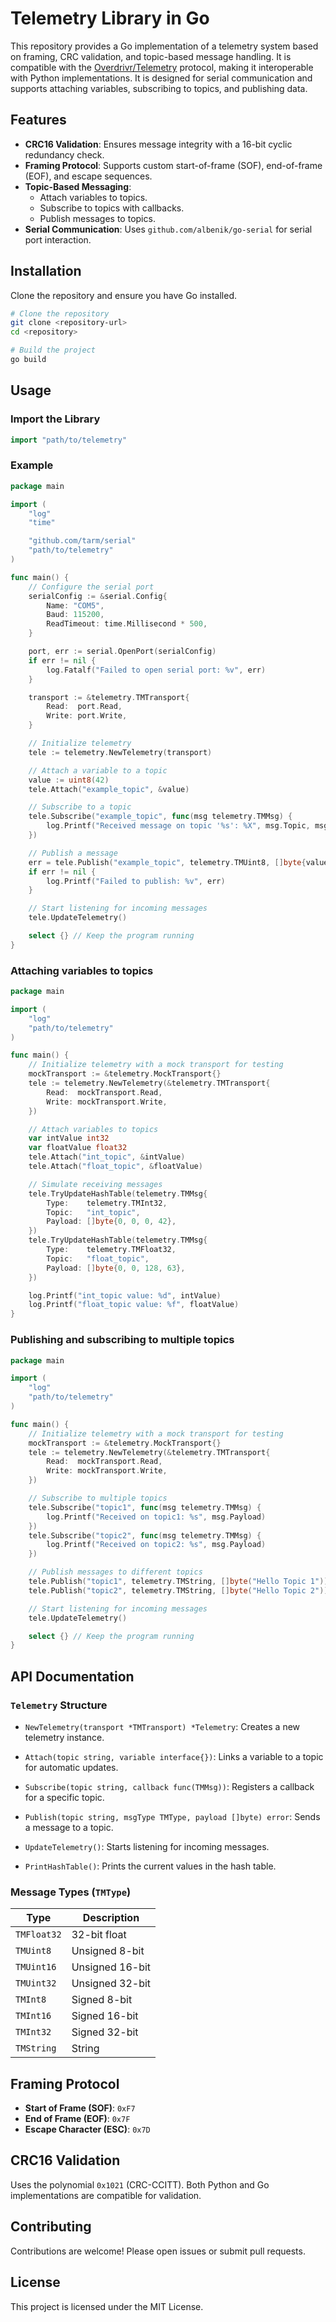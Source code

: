 # Telemetry Library in Go

This repository provides a Go implementation of a telemetry system based on framing, CRC validation, and topic-based message handling. It is compatible with the [Overdrivr/Telemetry](https://github.com/Overdrivr/Telemetry) protocol, making it interoperable with Python implementations. It is designed for serial communication and supports attaching variables, subscribing to topics, and publishing data.

## Features

- **CRC16 Validation**: Ensures message integrity with a 16-bit cyclic redundancy check.
- **Framing Protocol**: Supports custom start-of-frame (SOF), end-of-frame (EOF), and escape sequences.
- **Topic-Based Messaging**:
  - Attach variables to topics.
  - Subscribe to topics with callbacks.
  - Publish messages to topics.
- **Serial Communication**: Uses `github.com/albenik/go-serial` for serial port interaction.

## Installation

Clone the repository and ensure you have Go installed.

```bash
# Clone the repository
git clone <repository-url>
cd <repository>

# Build the project
go build
```

## Usage

### Import the Library

```go
import "path/to/telemetry"
```

### Example

```go
package main

import (
	"log"
	"time"

	"github.com/tarm/serial"
	"path/to/telemetry"
)

func main() {
	// Configure the serial port
	serialConfig := &serial.Config{
		Name: "COM5",
		Baud: 115200,
		ReadTimeout: time.Millisecond * 500,
	}

	port, err := serial.OpenPort(serialConfig)
	if err != nil {
		log.Fatalf("Failed to open serial port: %v", err)
	}

	transport := &telemetry.TMTransport{
		Read:  port.Read,
		Write: port.Write,
	}

	// Initialize telemetry
	tele := telemetry.NewTelemetry(transport)

	// Attach a variable to a topic
	value := uint8(42)
	tele.Attach("example_topic", &value)

	// Subscribe to a topic
	tele.Subscribe("example_topic", func(msg telemetry.TMMsg) {
		log.Printf("Received message on topic '%s': %X", msg.Topic, msg.Payload)
	})

	// Publish a message
	err = tele.Publish("example_topic", telemetry.TMUint8, []byte{value})
	if err != nil {
		log.Printf("Failed to publish: %v", err)
	}

	// Start listening for incoming messages
	tele.UpdateTelemetry()

	select {} // Keep the program running
}
```


### Attaching variables to topics
```go
package main

import (
    "log"
    "path/to/telemetry"
)

func main() {
    // Initialize telemetry with a mock transport for testing
    mockTransport := &telemetry.MockTransport{}
    tele := telemetry.NewTelemetry(&telemetry.TMTransport{
        Read:  mockTransport.Read,
        Write: mockTransport.Write,
    })

    // Attach variables to topics
    var intValue int32
    var floatValue float32
    tele.Attach("int_topic", &intValue)
    tele.Attach("float_topic", &floatValue)

    // Simulate receiving messages
    tele.TryUpdateHashTable(telemetry.TMMsg{
        Type:    telemetry.TMInt32,
        Topic:   "int_topic",
        Payload: []byte{0, 0, 0, 42},
    })
    tele.TryUpdateHashTable(telemetry.TMMsg{
        Type:    telemetry.TMFloat32,
        Topic:   "float_topic",
        Payload: []byte{0, 0, 128, 63},
    })

    log.Printf("int_topic value: %d", intValue)
    log.Printf("float_topic value: %f", floatValue)
}
```

### Publishing and subscribing to multiple topics
```go
package main

import (
    "log"
    "path/to/telemetry"
)

func main() {
    // Initialize telemetry with a mock transport for testing
    mockTransport := &telemetry.MockTransport{}
    tele := telemetry.NewTelemetry(&telemetry.TMTransport{
        Read:  mockTransport.Read,
        Write: mockTransport.Write,
    })

    // Subscribe to multiple topics
    tele.Subscribe("topic1", func(msg telemetry.TMMsg) {
        log.Printf("Received on topic1: %s", msg.Payload)
    })
    tele.Subscribe("topic2", func(msg telemetry.TMMsg) {
        log.Printf("Received on topic2: %s", msg.Payload)
    })

    // Publish messages to different topics
    tele.Publish("topic1", telemetry.TMString, []byte("Hello Topic 1"))
    tele.Publish("topic2", telemetry.TMString, []byte("Hello Topic 2"))

    // Start listening for incoming messages
    tele.UpdateTelemetry()

    select {} // Keep the program running
}
```

## API Documentation

### `Telemetry` Structure

- `NewTelemetry(transport *TMTransport) *Telemetry`:
  Creates a new telemetry instance.

- `Attach(topic string, variable interface{})`:
  Links a variable to a topic for automatic updates.

- `Subscribe(topic string, callback func(TMMsg))`:
  Registers a callback for a specific topic.

- `Publish(topic string, msgType TMType, payload []byte) error`:
  Sends a message to a topic.

- `UpdateTelemetry()`:
  Starts listening for incoming messages.

- `PrintHashTable()`:
  Prints the current values in the hash table.

### Message Types (`TMType`)

| Type       | Description     |
|------------|-----------------|
| `TMFloat32`| 32-bit float    |
| `TMUint8`  | Unsigned 8-bit  |
| `TMUint16` | Unsigned 16-bit |
| `TMUint32` | Unsigned 32-bit |
| `TMInt8`   | Signed 8-bit    |
| `TMInt16`  | Signed 16-bit   |
| `TMInt32`  | Signed 32-bit   |
| `TMString` | String          |

## Framing Protocol

- **Start of Frame (SOF)**: `0xF7`
- **End of Frame (EOF)**: `0x7F`
- **Escape Character (ESC)**: `0x7D`

## CRC16 Validation

Uses the polynomial `0x1021` (CRC-CCITT). Both Python and Go implementations are compatible for validation.

## Contributing

Contributions are welcome! Please open issues or submit pull requests.

## License

This project is licensed under the MIT License.

